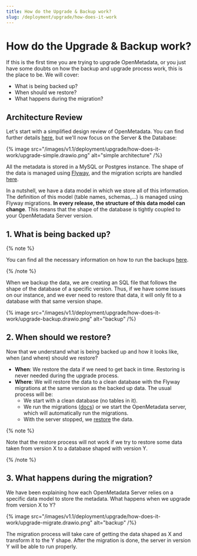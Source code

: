 ```yaml
---
title: How do the Upgrade & Backup work?
slug: /deployment/upgrade/how-does-it-work
---
```


# How do the Upgrade & Backup work?

If this is the first time you are trying to upgrade OpenMetadata, or you just have some doubts on how the
backup and upgrade process work, this is the place to be. We will cover:

- What is being backed up?
- When should we restore?
- What happens during the migration?

## Architecture Review

Let's start with a simplified design review of OpenMetadata. You can find further details [here](/main-concepts/high-level-design),
but we'll now focus on the Server & the Database:

{% image src="/images/v1.1/deployment/upgrade/how-does-it-work/upgrade-simple.drawio.png" alt="simple architecture" /%}

All the metadata is stored in a MySQL or Postgres instance. The shape of the data is managed using [Flyway](https://flywaydb.org/), and the migration
scripts are handled [here](https://github.com/open-metadata/OpenMetadata/tree/main/bootstrap/sql).

In a nutshell, we have a data model in which we store all of this information. The definition of this model (table names,
schemas,...) is managed using Flyway migrations. **In every release, the structure of this data model can change**. This means that
the shape of the database is tightly coupled to your OpenMetadata Server version.

## 1. What is being backed up?

{% note %}

You can find all the necessary information on how to run the backups [here](/deployment/backup-restore-metadata).

{% /note %}

When we backup the data, we are creating an SQL file that follows the shape of the database of a specific version. Thus, if we have
some issues on our instance, and we ever need to restore that data, it will only fit to a database with that same version shape.

{% image src="/images/v1.1/deployment/upgrade/how-does-it-work/upgrade-backup.drawio.png" alt="backup" /%}

## 2. When should we restore?

Now that we understand what is being backed up and how it looks like, when (and where) should we restore?

- **When**: We restore the data if we need to get back in time. Restoring is never needed during the upgrade process.
- **Where**: We will restore the data to a clean database with the Flyway migrations at the same version as the backed up data.
  The usual process will be:
  - We start with a clean database (no tables in it).
  - We run the migrations ([docs](/deployment/bare-metal#4.-prepare-the-openmetadata-database-and-indexes))
     or we start the OpenMetadata server, which will automatically run the migrations.
  - With the server stopped, we [restore](/deployment/backup-restore-metadata#restore-metadata) the data.

{% note %}

Note that the restore process will not work if we try to restore some data taken from version X to a database shaped with version Y.

{% /note %}

## 3. What happens during the migration?

We have been explaining how each OpenMetadata Server relies on a specific data model to store the metadata. What happens
when we upgrade from version X to Y?

{% image src="/images/v1.1/deployment/upgrade/how-does-it-work/upgrade-migrate.drawio.png" alt="backup" /%}

The migration process will take care of getting the data shaped as X and transform it to the Y shape. After the migration is done,
the server in version Y will be able to run properly.

